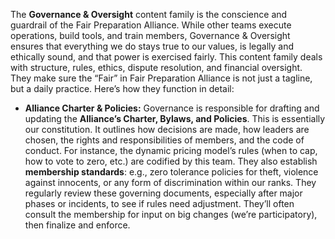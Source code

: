 The **Governance & Oversight** content family is the conscience and guardrail of the Fair Preparation Alliance. While other teams execute operations, build tools, and train members, Governance & Oversight ensures that everything we do stays true to our values, is legally and ethically sound, and that power is exercised fairly. This content family deals with structure, rules, ethics, dispute resolution, and financial oversight. They make sure the “Fair” in Fair Preparation Alliance is not just a tagline, but a daily practice. Here’s how they function in detail:  
- **Alliance Charter & Policies:** Governance is responsible for drafting and updating the **Alliance’s Charter, Bylaws, and Policies**. This is essentially our constitution. It outlines how decisions are made, how leaders are chosen, the rights and responsibilities of members, and the code of conduct. For instance, the dynamic pricing model’s rules (when to cap, how to vote to zero, etc.) are codified by this team. They also establish **membership standards**: e.g., zero tolerance policies for theft, violence against innocents, or any form of discrimination within our ranks. They regularly review these governing documents, especially after major phases or incidents, to see if rules need adjustment. They’ll often consult the membership for input on big changes (we’re participatory), then finalize and enforce.